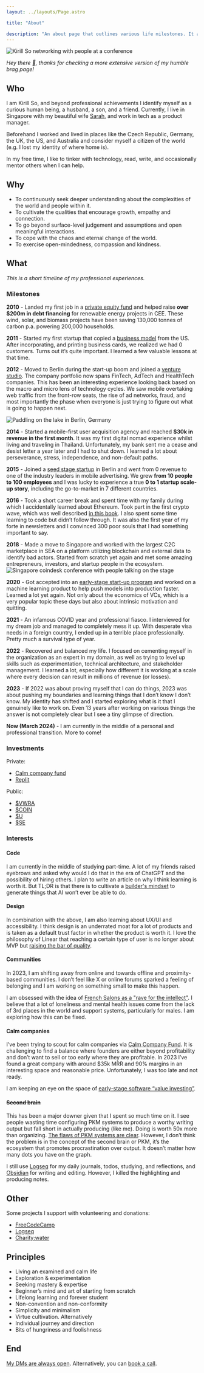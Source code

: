 ```yaml
---
layout: ../layouts/Page.astro

title: "About"

description: "An about page that outlines various life milestones. It also delves into my principles, hobbies, what I am doing now, and overall philosophy of life."
---
```


![Kirill So networking with people at a conference](../assets/img/about/kirill-profile-picture.jpg)

_Hey there 👋, thanks for checking a more extensive version of my humble brag page!_

## Who

I am Kirill So, and beyond professional achievements I identify myself as a curious human being, a husband, a son, and a friend. Currently, I live in Singapore with my beautiful wife [Sarah](https://www.sarahkhanamajid.com/), and work in tech as a product manager.

Beforehand I worked and lived in places like the Czech Republic, Germany, the UK, the US, and Australia and consider myself a citizen of the world (e.g. I lost my identity of where home is).

In my free time, I like to tinker with technology, read, write, and occasionally mentor others when I can help.

## Why

- To continuously seek deeper understanding about the complexities of the world and people within it.
- To cultivate the qualities that encourage growth, empathy and connection.
- To go beyond surface-level judgement and assumptions and open meaningful interactions.
- To cope with the chaos and eternal change of the world.
- To exercise open-mindedness, compassion and kindness.

## What

_This is a short timeline of my professional experiences._

### Milestones

**2010** - Landed my first job in a [private equity fund](https://www.enercap.com/) and helped raise **over $200m in debt financing** for renewable energy projects in CEE. These wind, solar, and biomass projects have been saving 130,000 tonnes of carbon p.a. powering 200,000 households.

**2011** - Started my first startup that copied a [business model](https://venturebeat.com/business/a-brief-history-of-fab-from-mega-hype-to-crash-and-burn/) from the US. After incorporating, and printing business cards, we realized we had 0 customers. Turns out it’s quite important. I learned a few valuable lessons at that time.

**2012** - Moved to Berlin during the start-up boom and joined a [venture studio](https://ioniq.com/portfolio/). The company portfolio now spans FinTech, AdTech and HealthTech companies. This has been an interesting experience looking back based on the macro and micro lens of technology cycles. We saw mobile overtaking web traffic from the front-row seats, the rise of ad networks, fraud, and most importantly the phase when everyone is just trying to figure out what is going to happen next.

![Paddling on the lake in Berlin, Germany](../assets/img/about/berlin.jpeg)

**2014** - Started a mobile-first user acquisition agency and reached **$30k in revenue in the first month**. It was my first digital nomad experience whilst living and traveling in Thailand. Unfortunately, my bank sent me a cease and desist letter a year later and I had to shut down. I learned a lot about perseverance, stress, independence, and non-default paths.

**2015** - Joined a [seed stage startup](https://venturebeat.com/2014/10/03/1-million-seed-funding-led-by-point-nine-capital-investing-in-remerge-was-a-no-brainer-for-us/) in Berlin and went from 0 revenue to one of the industry leaders in mobile advertising. We grew **from 10 people to 100 employees** and I was lucky to experience a true **0 to 1 startup scale-up story**, including the go-to-market in 7 different countries.

**2016** - Took a short career break and spent time with my family during which I accidentally learned about Ethereum. Took part in the first crypto wave, which was well described [in this book](https://www.amazon.sg/Cryptopians-Idealism-Greed-Making-Cryptocurrency/dp/1541763017?&linkCode=sl1&tag=&language=en_SG&ref_=as_li_ss_tl). I also spent some time learning to code but didn’t follow through. It was also the first year of my forte in newsletters and I convinced 300 poor souls that I had something important to say.

**2018** - Made a move to Singapore and worked with the largest C2C marketplace in SEA on a platform utilizing blockchain and external data to identify bad actors. Started from scratch yet again and met some amazing entrepreneurs, investors, and startup people in the ecosystem.
![Singapore coindesk conference with people talking on the stage](../assets/img/about/singapore-coindesk.jpeg)

**2020** - Got accepted into an [early-stage start-up program](https://www.antler.co/) and worked on a machine learning product to help push models into production faster. Learned a lot yet again. Not only about the economics of VCs, which is a very popular topic these days but also about intrinsic motivation and quitting.

**2021** - An infamous COVID year and professional fiasco. I interviewed for my dream job and managed to completely mess it up. With desperate visa needs in a foreign country, I ended up in a terrible place professionally. Pretty much a survival type of year.

**2022** - Recovered and balanced my life. I focused on cementing myself in the organization as an expert in my domain, as well as trying to level up skills such as experimentation, technical architecture, and stakeholder management. I learned a lot, especially how different it is working at a scale where every decision can result in millions of revenue (or losses).

**2023** - If 2022 was about proving myself that I can do things, 2023 was about pushing my boundaries and learning things that I don’t know I don’t know. My identity has shifted and I started exploring what is it that I genuinely like to work on. Even 13 years after working on various things the answer is not completely clear but I see a tiny glimpse of direction.

**Now (March 2024)** - I am currently in the middle of a personal and professional transition. More to come!

### Investments

Private:

- [Calm company fund](https://calmfund.com/)
- [Replit](https://replit.com/)

Public:

- [$VWRA](https://www.vanguardmexico.com/en/products/financial-products/equity-etf/VWRA)
- [$COIN](https://www.google.com/finance/quote/COIN:NASDAQ?sa=X&ved=2ahUKEwjTjYvU4K6EAxWjcGwGHf3RD68Q3ecFegQIRxAf&window=MAX)
- [$U](https://www.google.com/finance/quote/U:NYSE?window=MAX)
- [$SE](https://www.google.com/finance/quote/SE:NYSE?window=MAX)

### Interests

#### Code

I am currently in the middle of studying part-time. A lot of my friends raised eyebrows and asked why would I do that in the era of ChatGPT and the possibility of hiring others. I plan to write an article on why I think learning is worth it. But TL;DR is that there is to cultivate a [builder's mindset](https://builders.genagorlin.com/p/the-builders-mindset-a-way-out-of) to generate things that AI won’t ever be able to do.

#### Design

In combination with the above, I am also learning about UX/UI and accessibility. I think design is an underrated moat for a lot of products and is taken as a default trust factor in whether the product is worth it. I love the philosophy of Linear that reaching a certain type of user is no longer about MVP but [raising the bar of quality](https://twitter.com/karrisaarinen/status/1762980712863695118).

#### Communities

In 2023, I am shifting away from online and towards offline and proximity-based communities. I don’t feel like X or online forums sparked a feeling of belonging and I am working on something small to make this happen.

I am obsessed with the idea of [French Salons as a "rave for the intellect"](https://thesalonhost.com/what-is-a-salon/). I believe that a lot of loneliness and mental health issues come from the lack of 3rd places in the world and support systems, particularly for males. I am exploring how this can be fixed.

#### Calm companies

I’ve been trying to scout for calm companies via [Calm Company Fund](https://calmfund.com/). It is challenging to find a balance where founders are either beyond profitability and don’t want to sell or too early where they are profitable. In 2023 I’ve found a great company with around $35k MRR and 90% margins in an interesting space and reasonable price. Unfortunately, I was too late and not ready.

I am keeping an eye on the space of [early-stage software “value investing”](https://twitter.com/tylertringas/status/1763247342377979912).

#### ~~Second brain~~

This has been a major downer given that I spent so much time on it. I see people wasting time configuring PKM systems to produce a worthy writing output but fall short in actually producing (like me). Doing is worth 50x more than organizing. [The flaws of PKM systems are clear](https://sashachapin.substack.com/p/notes-against-note-taking-systems). However, I don’t think the problem is in the concept of the second brain or PKM, it’s the ecosystem that promotes procrastination over output. It doesn’t matter how many dots you have on the graph.

I still use [Logseq](https://logseq.com/) for my daily journals, todos, studying, and reflections, and [Obsidian](https://obsidian.md/) for writing and editing. However, I killed the highlighting and producing notes.

## Other

Some projects I support with volunteering and donations:

- [FreeCodeCamp](https://www.freecodecamp.org/donate)
- [Logseq](https://opencollective.com/logseq)
- [Charity:water](https://www.charitywater.org/kirso)

## Principles

- Living an examined and calm life
- Exploration & experimentation
- Seeking mastery & expertise
- Beginner’s mind and art of starting from scratch
- Lifelong learning and forever student
- Non-convention and non-conformity
- Simplicity and minimalism
- Virtue cultivation. Alternatively
- Individual journey and direction
- Bits of hungriness and foolishness

## End

[My DMs are always open](https://www.twitter.com/kirso_). Alternatively, you can [book a call](https://cal.com/kirso).
